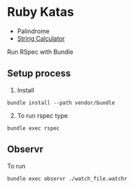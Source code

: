 # Ruby Katas

- Palindrome
- [String Calculator](https://kata-log.rocks/string-calculator-kata)

Run RSpec with Bundle

## Setup process

1. Install 
```
bundle install --path vendor/bundle
```
<!-- alternative `bundle config set path vendor/bundle ` -->

2. To run rspec type 
```
bundle exec rspec
```

## Observr

To run 
```
bundle exec observr ./watch_file.watchr
```
